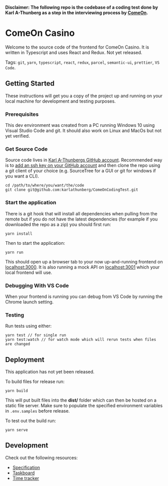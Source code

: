 **Disclaimer: The following repo is the codebase of a coding test done by Karl A-Thunberg
as a step in the interviewing process by [ComeOn](https://www.comeon.com).**

# ComeOn Casino

Welcome to the source code of the frontend for ComeOn Casino. It is written in Typescript and uses React and Redux. Not yet released.

Tags: `git`, `yarn`, `typescript`, `react`, `redux`, `parcel`, `semantic-ui`, `prettier`, `VS Code`.

## Getting Started

These instructions will get you a copy of the project up and running on your local machine for development and testing purposes.

### Prerequisites

This dev environment was created from a PC running Windows 10 using Visual Studio Code and git. It should also work on Linux and MacOs but not yet verified.

### Get Source Code

Source code lives in [Karl A-Thunbergs GitHub account](https://github.com/karlathunberg/ComeOnCodingTest). Recommended way is to [add an ssh key on your GitHub account](https://docs.github.com/en/enterprise/2.15/user/articles/adding-a-new-ssh-key-to-your-github-account) and then clone the repo using a git client of your choice (e.g. SourceTree for a GUI or git for windows if you want a CLI).

```
cd /path/to/where/you/want/the/code
git clone git@github.com:karlathunberg/ComeOnCodingTest.git
```

### Start the application

There is a git hook that will install all dependencies when pulling from the remote but if you do not have the latest dependencies (for example if you downloaded the repo as a zip) you should first run:

```
yarn install
```

Then to start the application:

```
yarn run
```

This should open up a browser tab to your now up-and-running frontend on [localhost:3000](http://localhost:3000). It is also running a mock API on [localhost:3001](http://localhost:3001) which your local frontend will use.

### Debugging With VS Code

When your frontend is running you can debug from VS Code by running the Chrome launch setting.

### Testing

Run tests using either:

```
yarn test // for single run
yarn test:watch // for watch mode which will rerun tests when files are changed
```

## Deployment

This application has not yet been released.

To build files for release run:

```
yarn build
```

This will put built files into the **dist/** folder which can then be hosted on a static file server. Make sure to populate the specified environment variables in `.env.samples` before release.

To test out the build run:

```
yarn serve
```

## Development

Check out the following resources:

- [Specification](https://github.com/comeon-group/comeon-javascript-test)
- [Taskboard](https://trello.com/b/oR5n61a3/comeon-coding-test)
- [Time tracker](https://clockify.me/projects/5f63a8c5d95ec85fb3352f9d/edit)
